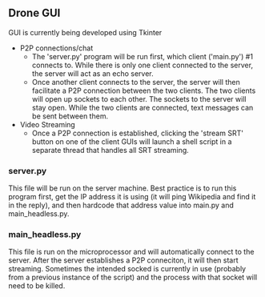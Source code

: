 ## Drone GUI
GUI is currently being developed using Tkinter

- P2P connections/chat
  - The 'server.py' program will be run first, which client ('main.py') #1 connects to. While there is only one client connected to the server, the server will act as an echo server.
  - Once another client connects to the server, the server will then facilitate a P2P connection between the two clients. The two clients will open up sockets to each other. The sockets to the server will stay open. While the two clients are connected, text messages can be sent between them.
- Video Streaming
  - Once a P2P connection is established, clicking the 'stream SRT' button on one of the client GUIs will launch a shell script in a separate thread that handles all SRT streaming.
  
### server.py
This file will be run on the server machine. Best practice is to run this program first, get the IP address it is using (it will ping Wikipedia and find it in the reply), and then hardcode that address value into main.py and main_headless.py.
  
### main_headless.py
This file is run on the microprocessor and will automatically connect to the server. After the server establishes a P2P conneciton, it will then start streaming. Sometimes the intended socked is currently in use (probably from a previous instance of the script) and the process with that socket will need to be killed.

